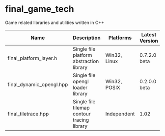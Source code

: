 # final_game_tech
Game related libraries and utilities written in C++

| Name                     | Description                                 | Platforms    | Latest Version |
|--------------------------|---------------------------------------------|--------------|----------------|
| final_platform_layer.h   | Single file platform abstraction library    | Win32, Linux | 0.7.2.0 beta   |
| final_dynamic_opengl.hpp | Single file opengl loader library           | Win32, POSIX | 0.2.0.0 beta   |
| final_tiletrace.hpp      | Single file tilemap contour tracing library | Independent  | 1.02           |